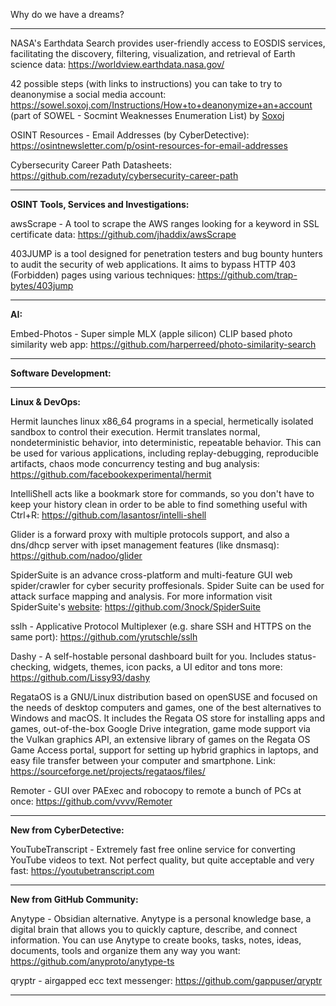 
Why do we have a dreams?

----

NASA's Earthdata Search provides user-friendly access to EOSDIS services, facilitating the discovery, filtering, visualization, and retrieval of Earth science data: https://worldview.earthdata.nasa.gov/

42 possible steps (with links to instructions) you can take to try to deanonymise a social media account: https://sowel.soxoj.com/Instructions/How+to+deanonymize+an+account (part of SOWEL - Socmint Weaknesses Enumeration List) by [Soxoj](https://t.me/soxoj_insides)

OSINT Resources - Email Addresses (by CyberDetective): https://osintnewsletter.com/p/osint-resources-for-email-addresses

Cybersecurity Career Path Datasheets: https://github.com/rezaduty/cybersecurity-career-path

----

**OSINT Tools, Services and Investigations:**

awsScrape - A tool to scrape the AWS ranges looking for a keyword in SSL certificate data: https://github.com/jhaddix/awsScrape

403JUMP is a tool designed for penetration testers and bug bounty hunters to audit the security of web applications. It aims to bypass HTTP 403 (Forbidden) pages using various techniques: https://github.com/trap-bytes/403jump

----

**AI:**

Embed-Photos - Super simple MLX (apple silicon) CLIP based photo similarity web app: https://github.com/harperreed/photo-similarity-search

---

**Software Development:**



----

**Linux & DevOps:**

Hermit launches linux x86_64 programs in a special, hermetically isolated sandbox to control their execution. Hermit translates normal, nondeterministic behavior, into deterministic, repeatable behavior. This can be used for various applications, including replay-debugging, reproducible artifacts, chaos mode concurrency testing and bug analysis: https://github.com/facebookexperimental/hermit

IntelliShell acts like a bookmark store for commands, so you don't have to keep your history clean in order to be able to find something useful with Ctrl+R: https://github.com/lasantosr/intelli-shell

Glider is a forward proxy with multiple protocols support, and also a dns/dhcp server with ipset management features (like dnsmasq): https://github.com/nadoo/glider

SpiderSuite is an advance cross-platform and multi-feature GUI web spider/crawler for cyber security proffesionals. Spider Suite can be used for attack surface mapping and analysis. For more information visit SpiderSuite's [website](https://spidersuite.github.io/): https://github.com/3nock/SpiderSuite

sslh - Applicative Protocol Multiplexer (e.g. share SSH and HTTPS on the same port): https://github.com/yrutschle/sslh

Dashy - A self-hostable personal dashboard built for you. Includes status-checking, widgets, themes, icon packs, a UI editor and tons more: https://github.com/Lissy93/dashy

RegataOS is a GNU/Linux distribution based on openSUSE and focused on the needs of desktop computers and games, one of the best alternatives to Windows and macOS. It includes the Regata OS store for installing apps and games, out-of-the-box Google Drive integration, game mode support via the Vulkan graphics API, an extensive library of games on the Regata OS Game Access portal, support for setting up hybrid graphics in laptops, and easy file transfer between your computer and smartphone.
Link: https://sourceforge.net/projects/regataos/files/

Remoter - GUI over PAExec and robocopy to remote a bunch of PCs at once: https://github.com/vvvv/Remoter

----

**New from CyberDetective:**

YouTubeTranscript - Extremely fast free online service for converting YouTube videos to text. Not perfect quality, but quite acceptable and very fast: https://youtubetranscript.com

----

**New from GitHub Community:**

Anytype - Obsidian alternative. Anytype is a personal knowledge base, a digital brain that allows you to quickly capture, describe, and connect information. You can use Anytype to create books, tasks, notes, ideas, documents, tools and organize them any way you want: https://github.com/anyproto/anytype-ts

qryptr - airgapped ecc text messenger: https://github.com/gappuser/qryptr

----

